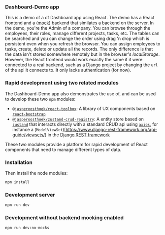 ### Dashboard-Demo app

This is a demo of a of Dashboard app using React. The demo has a React frontend and a ([mock](https://mswjs.io/)) backend that similates a backend on the server. In the demo, you're the Admin of a company. You can browse through the employees, their roles, manage different projects, tasks, etc. The tables can be searched and you can change the order using drag 'n drop which is persistent even when you refresh the browser. You can assign employees to tasks, create, delete or update all the records. The only difference is that the data isn't stored somewhere remotely but in the browser's *localStorage*. However, the React frontend would work exactly the same if it were connected to a real backend, such as a Django project by changing the `url` of the api it connects to. It only lacks authentication (for now).

### Rapid development using two related modules
The Dashboard-Demo app also demonstrates the use of, and can be used to develop these two `npm` modules:
- [`@jasperoosthoek/react-toolbox`](https://github.com/jasperoosthoek/react-toolbox): A library of UX components based on [`react-bootstrap`](https://react-bootstrap.github.io/)
- [`@jasperoosthoek/zustand-crud-registry`](https://github.com/jasperoosthoek/zustand-crud-registry): A entity store based on [`zustand`](https://zustand.docs.pmnd.rs/getting-started/introduction) that interacts directly with a standard CRUD api using [`axios`](https://axios-http.com/docs/intro), for instance a (`ModelViewSet`)[https://www.django-rest-framework.org/api-guide/viewsets/) in the [Django REST framework](https://www.django-rest-framework.org/)

These two modules provide a platform for rapid development of React components that need to manage different types of data.

### Installation

Then install the node modules:


```bash
npm install
```

### Development server

```bash
npm run dev
```

### Development without backend mocking enabled

```bash
npm run dev:no-mocks
```

